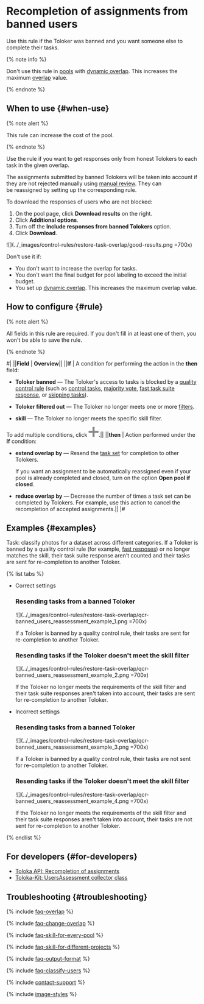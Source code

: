 # Recompletion of assignments from banned users

Use this rule if the Toloker was banned and you want someone else to complete their tasks.

{% note info %}

Don't use this rule in [pools](../../glossary.md#pool) with [dynamic overlap](dynamic-overlap.md). This increases the maximum [overlap](../../glossary.md#overlap) value.

{% endnote %}

## When to use {#when-use}

{% note alert %}

This rule can increase the cost of the pool.

{% endnote %}

Use the rule if you want to get responses only from honest Tolokers to each task in the given overlap.

The assignments submitted by banned Tolokers will be taken into account if they are not rejected manually using [manual review](../../glossary.md#assignment-review). They can be reassigned by setting up the corresponding rule.

To download the responses of users who are not blocked:

1. On the pool page, click **Download results** on the right.
1. Click **Additional options**.
1. Turn off the **Include responses from banned Tolokers** option.
1. Click **Download**.

![](../_images/control-rules/restore-task-overlap/good-results.png =700x)

Don't use it if:

- You don't want to increase the overlap for tasks.
- You don't want the final budget for pool labeling to exceed the initial budget.
- You set up [dynamic overlap](dynamic-overlap.md). This increases the maximum overlap value.

## How to configure {#rule}

{% note alert %}

All fields in this rule are required. If you don't fill in at least one of them, you won't be able to save the rule.

{% endnote %}

#|
||**Field** | **Overview**||
||**If** | A condition for performing the action in the **then** field:

- **Toloker banned** — The Toloker's access to tasks is blocked by a [quality control rule](../../glossary.md#quality-control-rule) (such as [control tasks](../../glossary.md#control-task), [majority vote](../../glossary.md#majority-vote), [fast task suite response](../../glossary.md#fast-responses), or [skipping tasks](../../glossary.md#skipping-tasks)).

- **Toloker filtered out** — The Toloker no longer meets one or more [filters](filters.md).

- **skill** — The Toloker no longer meets the specific skill filter.

To add multiple conditions, click ![](../_images/add.svg).||
||**then** | Action performed under the **If** condition:

- **extend overlap by** — Resend the [task set](../../glossary.md#task-suite) for completion to other Tolokers.

    If you want an assignment to be automatically reassigned even if your pool is already completed and closed, turn on the option **Open pool if closed**.

- **reduce overlap by** — Decrease the number of times a task set can be completed by Tolokers. For example, use this action to cancel the recompletion of accepted assignments.||
|#

## Examples {#examples}

Task: classify photos for a dataset across different categories. If a Toloker is banned by a quality control rule (for example, [fast resposes](quick-answers.md)) or no longer matches the skill, their task suite response aren't counted and their tasks are sent for re-completion to another Toloker.

{% list tabs %}

- Correct settings

  ### Resending tasks from a banned Toloker

  ![](../_images/control-rules/restore-task-overlap/qcr-banned_users_reassessment_example_1.png =700x)

  If a Toloker is banned by a quality control rule, their tasks are sent for re-completion to another Toloker.

  ### Resending tasks if the Toloker doesn't meet the skill filter

  ![](../_images/control-rules/restore-task-overlap/qcr-banned_users_reassessment_example_2.png =700x)

  If the Toloker no longer meets the requirements of the skill filter and their task suite responses aren't taken into account, their tasks are sent for re-completion to another Toloker.

- Incorrect settings

  ### Resending tasks from a banned Toloker

  ![](../_images/control-rules/restore-task-overlap/qcr-banned_users_reassessment_example_3.png =700x)

  If a Toloker is banned by a quality control rule, their tasks are not sent for re-completion to another Toloker.

  ### Resending tasks if the Toloker doesn't meet the skill filter

  ![](../_images/control-rules/restore-task-overlap/qcr-banned_users_reassessment_example_4.png =700x)

  If the Toloker no longer meets the requirements of the skill filter and their task suite responses aren't taken into account, their tasks are not sent for re-completion to another Toloker.

{% endlist %}

## For developers {#for-developers}

- [Toloka API: Recompletion of assignments](../../api/concepts/restore-task-overlap.md)
- [Toloka-Kit: UsersAssessment collector class](../../toloka-kit/reference/toloka.client.collectors.UsersAssessment.md)

## Troubleshooting {#troubleshooting}

{% include [faq-overlap](../_includes/faq/pool-setup/overlap.md) %}

{% include [faq-change-overlap](../_includes/faq/pool-setup/change-overlap.md) %}

{% include [faq-skill-for-every-pool](../_includes/faq/pool-setup/skill-for-every-pool.md) %}

{% include [faq-skill-for-different-projects](../_includes/faq/pool-setup/skill-for-different-projects.md) %}

{% include [faq-output-format](../_includes/faq/pool-setup/output-format.md) %}

{% include [faq-classify-users](../_includes/faq/pool-setup/classify-users.md) %}

{% include [contact-support](../_includes/contact-support.md) %}

{% include [image-styles](../../../_includes/image-styles-internal.md) %}